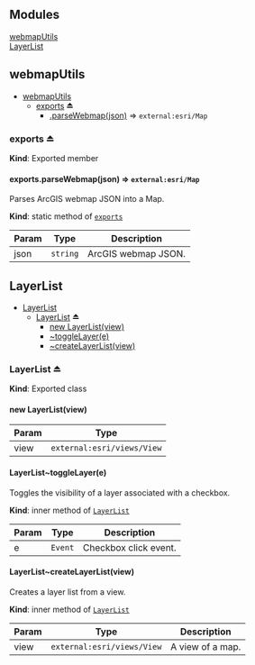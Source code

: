 ## Modules

<dl>
<dt><a href="#module_webmapUtils">webmapUtils</a></dt>
<dd></dd>
<dt><a href="#module_LayerList">LayerList</a></dt>
<dd></dd>
</dl>

<a name="module_webmapUtils"></a>

## webmapUtils

* [webmapUtils](#module_webmapUtils)
    * [exports](#exp_module_webmapUtils--exports) ⏏
        * [.parseWebmap(json)](#module_webmapUtils--exports.parseWebmap) ⇒ <code>external:esri/Map</code>

<a name="exp_module_webmapUtils--exports"></a>

### exports ⏏
**Kind**: Exported member  
<a name="module_webmapUtils--exports.parseWebmap"></a>

#### exports.parseWebmap(json) ⇒ <code>external:esri/Map</code>
Parses ArcGIS webmap JSON into a Map.

**Kind**: static method of <code>[exports](#exp_module_webmapUtils--exports)</code>  

| Param | Type | Description |
| --- | --- | --- |
| json | <code>string</code> | ArcGIS webmap JSON. |

<a name="module_LayerList"></a>

## LayerList

* [LayerList](#module_LayerList)
    * [LayerList](#exp_module_LayerList--LayerList) ⏏
        * [new LayerList(view)](#new_module_LayerList--LayerList_new)
        * [~toggleLayer(e)](#module_LayerList--LayerList..toggleLayer)
        * [~createLayerList(view)](#module_LayerList--LayerList..createLayerList)

<a name="exp_module_LayerList--LayerList"></a>

### LayerList ⏏
**Kind**: Exported class  
<a name="new_module_LayerList--LayerList_new"></a>

#### new LayerList(view)

| Param | Type |
| --- | --- |
| view | <code>external:esri/views/View</code> | 

<a name="module_LayerList--LayerList..toggleLayer"></a>

#### LayerList~toggleLayer(e)
Toggles the visibility of a layer associated with a checkbox.

**Kind**: inner method of <code>[LayerList](#exp_module_LayerList--LayerList)</code>  

| Param | Type | Description |
| --- | --- | --- |
| e | <code>Event</code> | Checkbox click event. |

<a name="module_LayerList--LayerList..createLayerList"></a>

#### LayerList~createLayerList(view)
Creates a layer list from a view.

**Kind**: inner method of <code>[LayerList](#exp_module_LayerList--LayerList)</code>  

| Param | Type | Description |
| --- | --- | --- |
| view | <code>external:esri/views/View</code> | A view of a map. |

